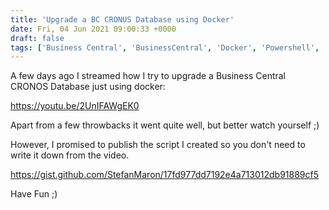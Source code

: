```yaml
---
title: 'Upgrade a BC CRONUS Database using Docker'
date: Fri, 04 Jun 2021 09:00:33 +0000
draft: false
tags: ['Business Central', 'BusinessCentral', 'Docker', 'Powershell', 'upgrade']
---
```


A few days ago I streamed how I try to upgrade a Business Central CRONOS Database just using docker:

https://youtu.be/2UnIFAWgEK0

Apart from a few throwbacks it went quite well, but better watch yourself ;)

However, I promised to publish the script I created so you don't need to write it down from the video.

https://gist.github.com/StefanMaron/17fd977dd7192e4a713012db91889cf5

Have Fun ;)